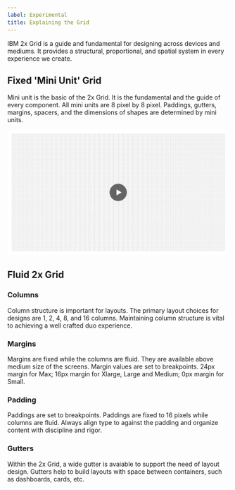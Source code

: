 ```yaml
---
label: Experimental
title: Explaining the Grid
---
```


<page-intro>IBM 2x Grid is a guide and fundamental for designing across devices and mediums. It provides a structural, proportional, and spatial system in every experience we create. </page-intro>

## Fixed 'Mini Unit' Grid
Mini unit is the basic of the 2x Grid. It is the fundamental and the guide of every component. All mini units are 8 pixel by 8 pixel. Paddings, gutters, margins, spacers, and the dimensions of shapes are determined by mini units.

![mini unit grid](images/mini_unit_grid.png)

## Fluid 2x Grid
### Columns
Column structure is important for layouts. The primary layout choices for designs are 1, 2, 4, 8, and 16 columns. Maintaining column structure is vital to achieving a well crafted duo experience.

### Margins
Margins are fixed while the columns are fluid. They are available above medium size of the screens. Margin values are set to breakpoints. 24px margin for Max; 16px margin for Xlarge, Large and Medium; 0px margin for Small.

### Padding
Paddings are set to breakpoints. Paddings are fixed to 16 pixels while columns are fluid. Always align type to against the padding and organize content with discipline and rigor. 

### Gutters
Within the 2x Grid, a wide gutter is avaiable to support the need of layout design. Gutters help to build layouts with space between containers, such as dashboards, cards, etc.
